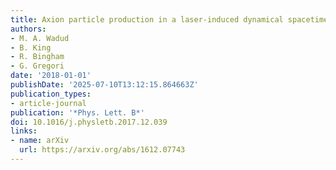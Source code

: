 ```yaml
---
title: Axion particle production in a laser-induced dynamical spacetime
authors:
- M. A. Wadud
- B. King
- R. Bingham
- G. Gregori
date: '2018-01-01'
publishDate: '2025-07-10T13:12:15.864663Z'
publication_types:
- article-journal
publication: '*Phys. Lett. B*'
doi: 10.1016/j.physletb.2017.12.039
links:
- name: arXiv
  url: https://arxiv.org/abs/1612.07743
---
```


